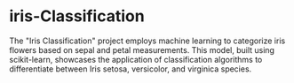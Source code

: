 # iris-Classification
 The "Iris Classification" project employs machine learning to categorize iris flowers based on sepal and petal measurements. This model, built using scikit-learn, showcases the application of classification algorithms to differentiate between Iris setosa, versicolor, and virginica species.
